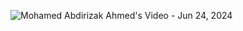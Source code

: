 ![Mohamed Abdirizak Ahmed's Video - Jun 24, 2024](https://github.com/Mohamed-Abdirizak/Getting-Started-with-NLP-Section-13-Spelling-Correction-project/assets/63655278/9d037717-7227-4620-a0af-619b50c8bd8c)
